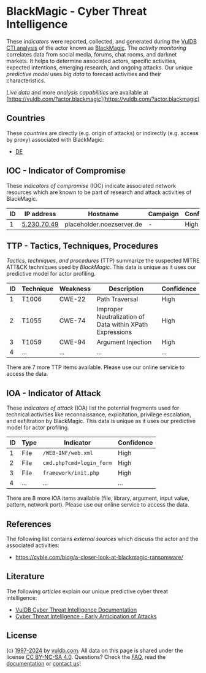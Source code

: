 # BlackMagic - Cyber Threat Intelligence

These _indicators_ were reported, collected, and generated during the [VulDB CTI analysis](https://vuldb.com/?kb.cti) of the actor known as [BlackMagic](https://vuldb.com/?actor.blackmagic). The _activity monitoring_ correlates data from social media, forums, chat rooms, and darknet markets. It helps to determine associated actors, specific activities, expected intentions, emerging research, and ongoing attacks. Our unique _predictive model_ uses _big data_ to forecast activities and their characteristics.

_Live data_ and more _analysis capabilities_ are available at [https://vuldb.com/?actor.blackmagic](https://vuldb.com/?actor.blackmagic)

## Countries

These _countries_ are directly (e.g. origin of attacks) or indirectly (e.g. access by proxy) associated with BlackMagic:

* [DE](https://vuldb.com/?country.de)

## IOC - Indicator of Compromise

These _indicators of compromise_ (IOC) indicate associated network resources which are known to be part of research and attack activities of BlackMagic.

ID | IP address | Hostname | Campaign | Confidence
-- | ---------- | -------- | -------- | ----------
1 | [5.230.70.49](https://vuldb.com/?ip.5.230.70.49) | placeholder.noezserver.de | - | High

## TTP - Tactics, Techniques, Procedures

_Tactics, techniques, and procedures_ (TTP) summarize the suspected MITRE ATT&CK techniques used by _BlackMagic_. This data is unique as it uses our predictive model for actor profiling.

ID | Technique | Weakness | Description | Confidence
-- | --------- | -------- | ----------- | ----------
1 | T1006 | CWE-22 | Path Traversal | High
2 | T1055 | CWE-74 | Improper Neutralization of Data within XPath Expressions | High
3 | T1059 | CWE-94 | Argument Injection | High
4 | ... | ... | ... | ...

There are 7 more TTP items available. Please use our online service to access the data.

## IOA - Indicator of Attack

These _indicators of attack_ (IOA) list the potential fragments used for technical activities like reconnaissance, exploitation, privilege escalation, and exfiltration by BlackMagic. This data is unique as it uses our predictive model for actor profiling.

ID | Type | Indicator | Confidence
-- | ---- | --------- | ----------
1 | File | `/WEB-INF/web.xml` | High
2 | File | `cmd.php?cmd=login_form` | High
3 | File | `framework/init.php` | High
4 | ... | ... | ...

There are 8 more IOA items available (file, library, argument, input value, pattern, network port). Please use our online service to access the data.

## References

The following list contains _external sources_ which discuss the actor and the associated activities:

* https://cyble.com/blog/a-closer-look-at-blackmagic-ransomware/

## Literature

The following _articles_ explain our unique predictive cyber threat intelligence:

* [VulDB Cyber Threat Intelligence Documentation](https://vuldb.com/?kb.cti)
* [Cyber Threat Intelligence - Early Anticipation of Attacks](https://www.scip.ch/en/?labs.20201022)

## License

(c) [1997-2024](https://vuldb.com/?kb.changelog) by [vuldb.com](https://vuldb.com/?kb.about). All data on this page is shared under the license [CC BY-NC-SA 4.0](https://creativecommons.org/licenses/by-nc-sa/4.0/). Questions? Check the [FAQ](https://vuldb.com/?kb.faq), read the [documentation](https://vuldb.com/?kb) or [contact us](https://vuldb.com/?contact)!
